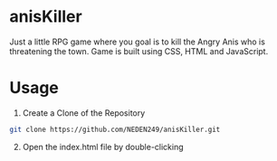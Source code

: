 # anisKiller
Just a little RPG game where you goal is to kill the Angry Anis who is threatening the town. Game is built using CSS, HTML and JavaScript. 

# Usage
1. Create a Clone of the Repository
```bash
git clone https://github.com/NEDEN249/anisKiller.git
```

2. Open the index.html file by double-clicking
